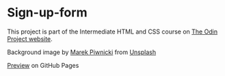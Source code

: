 # Sign-up-form
This project is part of the Intermediate HTML and CSS course on [The Odin Project website](https://www.theodinproject.com).

Background image by [Marek Piwnicki](https://unsplash.com/@marekpiwnicki) from [Unsplash](https://unsplash.com)

[Preview](https://johanhcarlberg.github.io/odin-signupform/) on GitHub Pages
